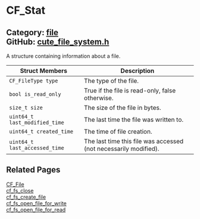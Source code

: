 # CF_Stat

Category: [file](https://github.com/RandyGaul/cute_framework/blob/master/docs/api_reference?id=file)  
GitHub: [cute_file_system.h](https://github.com/RandyGaul/cute_framework/blob/master/include/cute_file_system.h)  
---

A structure containing information about a file.

Struct Members | Description
--- | ---
`CF_FileType type` | The type of the file.
`bool is_read_only` | True if the file is read-only, false otherwise.
`size_t size` | The size of the file in bytes.
`uint64_t last_modified_time` | The last time the file was written to.
`uint64_t created_time` | The time of file creation.
`uint64_t last_accessed_time` | The last time this file was accessed (not necessarily modified).

## Related Pages

[CF_File](https://github.com/RandyGaul/cute_framework/blob/master/docs/file/cf_file.md)  
[cf_fs_close](https://github.com/RandyGaul/cute_framework/blob/master/docs/file/cf_fs_close.md)  
[cf_fs_create_file](https://github.com/RandyGaul/cute_framework/blob/master/docs/file/cf_fs_create_file.md)  
[cf_fs_open_file_for_write](https://github.com/RandyGaul/cute_framework/blob/master/docs/file/cf_fs_open_file_for_write.md)  
[cf_fs_open_file_for_read](https://github.com/RandyGaul/cute_framework/blob/master/docs/file/cf_fs_open_file_for_read.md)  
